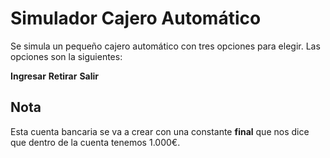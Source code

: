 

# Simulador Cajero Automático

Se simula un pequeño cajero automático con tres opciones 
para elegir. Las opciones son la siguientes: 

**Ingresar**
**Retirar**
**Salir**

## Nota

Esta cuenta bancaria se va a crear con una constante **final** que nos dice que 
dentro de la cuenta tenemos 1.000€. 